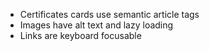 - Certificates cards use semantic article tags
- Images have alt text and lazy loading
- Links are keyboard focusable
